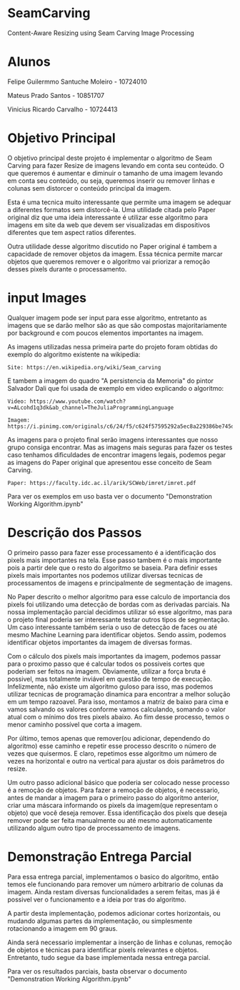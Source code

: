 # SeamCarving
Content-Aware Resizing using Seam Carving Image Processing

# Alunos

Felipe Guilermmo Santuche Moleiro - 10724010

Mateus Prado Santos - 10851707

Vinicius Ricardo Carvalho - 10724413

# Objetivo Principal

O objetivo principal deste projeto é implementar o algoritmo de Seam Carving para fazer Resize de imagens levando em conta seu conteúdo. O que queremos é aumentar e diminuir o tamanho de uma imagem levando em conta seu conteúdo, ou seja, queremos inserir ou remover linhas e colunas sem distorcer o conteúdo principal da imagem.

Esta é uma tecnica muito interessante que permite uma imagem se adequar a diferentes formatos sem distorcê-la. Uma utilidade citada pelo Paper original diz que uma ideia interessante é utilizar esse algoritmo para imagens em site da web que devem ser visualizadas em dispositivos diferentes que tem aspect ratios diferentes.

Outra utilidade desse algoritmo discutido no Paper original é tambem a capacidade de remover objetos da imagem. Essa técnica permite marcar objetos que queremos remover e o algoritmo vai priorizar a remoção desses pixels durante o processamento.

# input Images

Qualquer imagem pode ser input para esse algoritmo, entretanto as imagens que se darão melhor são as que são compostas majoritariamente por background e com poucos elementos importantes na imagem.

As imagens utilizadas nessa primeira parte do projeto foram obtidas do exemplo do algoritmo existente na wikipedia:

    Site: https://en.wikipedia.org/wiki/Seam_carving 
    
E tambem a imagem do quadro "A persistencia da Memoria" do pintor Salvador Dali que foi usada de exemplo em video explicando o algoritmo:

    Video: https://www.youtube.com/watch?v=ALcohd1q3dk&ab_channel=TheJuliaProgrammingLanguage
    
    Imagem: https://i.pinimg.com/originals/c6/24/f5/c624f57595292a5ec8a229386be745d6.jpg

As imagens para o projeto final serão imagens interessantes que nosso grupo consiga encontrar. Mas as imagens mais seguras para fazer os testes caso tenhamos dificuldades de encontrar imagens legais, podemos pegar as imagens do Paper original que apresentou esse conceito de Seam Carving.

    Paper: https://faculty.idc.ac.il/arik/SCWeb/imret/imret.pdf

Para ver os exemplos em uso basta ver o documento "Demonstration Working Algorithm.ipynb"


# Descrição dos Passos

O primeiro passo para fazer esse processamento é a identificação dos pixels mais importantes na tela. Esse passo tambem é o mais importante pois a partir dele que o resto do algoritmo se baseia. Para definir esses pixels mais importantes nos podemos utilizar diversas tecnicas de processamentos de imagens e principalmente de segmentação de imagens.

No Paper descrito o melhor algoritmo para esse calculo de importancia dos pixels foi utilizando uma detecção de bordas com as derivadas parciais. Na nossa implementação parcial decidimos utilizar só esse algoritmo, mas para o projeto final poderia ser interessante testar outros tipos de segmentação. Um caso interessante também seria o uso de detecção de faces ou até mesmo Machine Learning para identificar objetos. Sendo assim, podemos identificar objetos importantes da imagem de diversas formas.

Com o cálculo dos pixels mais importantes da imagem, podemos passar para o proximo passo que é calcular todos os possiveis cortes que poderiam ser feitos na imagem. Obviamente, utilizar a força bruta é possivel, mas totalmente inviável em questão de tempo de execução. Infelizmente, não existe um algoritmo guloso para isso, mas podemos utilizar tecnicas de programação dinamica para encontrar a melhor solução em um tempo razoavel. Para isso, montamos a matriz de baixo para cima e vamos salvando os valores conforme vamos calculando, somando o valor atual com o mínimo dos tres pixels abaixo. Ao fim desse processo, temos o menor caminho possível que corta a imagem.

Por último, temos apenas que remover(ou adicionar, dependendo do algoritmo) esse caminho e repetir esse processo descrito o número de vezes que quisermos. E claro, repetimos esse algoritmo um número de vezes na horizontal e outro na vertical para ajustar os dois parâmetros do resize.

Um outro passo adicional básico que poderia ser colocado nesse processo é a remoção de objetos. Para fazer a remoção de objetos, é necessario, antes de mandar a imagem para o primeiro passo do algoritmo anterior, criar uma máscara informando os pixels da imagem(que representam o objeto) que você deseja remover. Essa identificação dos pixels que deseja remover pode ser feita manualmente ou até mesmo automaticamente utilizando algum outro tipo de processamento de imagens.

# Demonstração Entrega Parcial

Para essa entrega parcial, implementamos o basico do algoritmo, então temos ele funcionando para remover um número arbitrario de colunas da imagem. Ainda restam diversas funcionalidades a serem feitas, mas já é possivel ver o funcionamento e a ideia por tras do algoritmo.

A partir desta implementação, podemos adicionar cortes horizontais, ou mudando algumas partes da implementação, ou simplesmente rotacionando a imagem em 90 graus.

Ainda será necessario implementar a inserção de linhas e colunas, remoção de objetos e técnicas para identificar pixels relevantes e objetos. Entretanto, tudo segue da base implementada nessa entrega parcial.

Para ver os resultados parciais, basta observar o documento "Demonstration Working Algorithm.ipynb"
